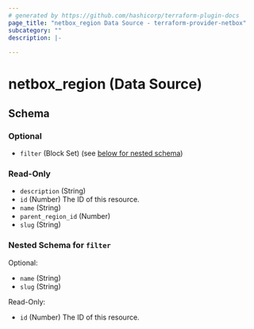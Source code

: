 ```yaml
---
# generated by https://github.com/hashicorp/terraform-plugin-docs
page_title: "netbox_region Data Source - terraform-provider-netbox"
subcategory: ""
description: |-
  
---
```


# netbox_region (Data Source)





<!-- schema generated by tfplugindocs -->
## Schema

### Optional

- `filter` (Block Set) (see [below for nested schema](#nestedblock--filter))

### Read-Only

- `description` (String)
- `id` (Number) The ID of this resource.
- `name` (String)
- `parent_region_id` (Number)
- `slug` (String)

<a id="nestedblock--filter"></a>
### Nested Schema for `filter`

Optional:

- `name` (String)
- `slug` (String)

Read-Only:

- `id` (Number) The ID of this resource.


